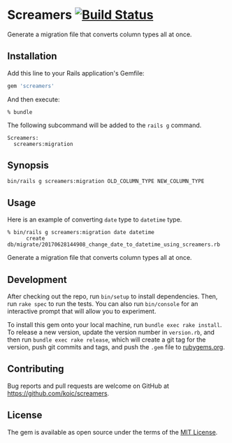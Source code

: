 # Screamers [![Build Status](https://travis-ci.org/koic/screamers.svg)](https://travis-ci.org/koic/screamers)

Generate a migration file that converts column types all at once.

## Installation

Add this line to your Rails application's Gemfile:

```ruby
gem 'screamers'
```

And then execute:

```console
% bundle
```

The following subcommand will be added to the `rails g` command.

```console
Screamers:
  screamers:migration
```

## Synopsis

```console
bin/rails g screamers:migration OLD_COLUMN_TYPE NEW_COLUMN_TYPE
```

## Usage

Here is an example of converting `date` type to `datetime` type.

```console
% bin/rails g screamers:migration date datetime
      create  db/migrate/20170628144908_change_date_to_datetime_using_screamers.rb
```

Generate a migration file that converts column types all at once.

## Development

After checking out the repo, run `bin/setup` to install dependencies. Then, run `rake spec` to run the tests. You can also run `bin/console` for an interactive prompt that will allow you to experiment.

To install this gem onto your local machine, run `bundle exec rake install`. To release a new version, update the version number in `version.rb`, and then run `bundle exec rake release`, which will create a git tag for the version, push git commits and tags, and push the `.gem` file to [rubygems.org](https://rubygems.org).

## Contributing

Bug reports and pull requests are welcome on GitHub at https://github.com/koic/screamers.

## License

The gem is available as open source under the terms of the [MIT License](http://opensource.org/licenses/MIT).
